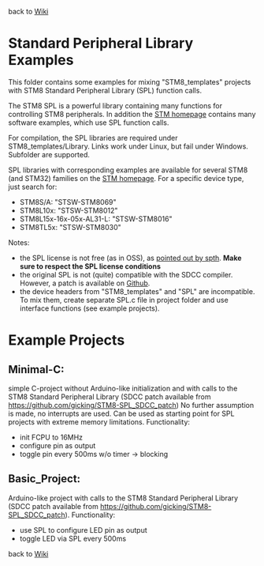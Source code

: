 back to [Wiki](https://github.com/gicking/STM8_templates/wiki)


Standard Peripheral Library Examples
=================

This folder contains some examples for mixing "STM8_templates"
projects with STM8 Standard Peripheral Library (SPL) function calls.

The STM8 SPL is a powerful library containing many functions for controlling
STM8 peripherals. In addition the [STM homepage](http://www.st.com) contains
many software examples, which use SPL function calls.

For compilation, the SPL libraries are required under STM8_templates/Library.
Links work under Linux, but fail under Windows. Subfolder are supported.

SPL libraries with corresponding examples are available for several STM8 
(and STM32) families on the [STM homepage](http://www.st.com). For a specific 
device type, just search for:
  - STM8S/A: "STSW-STM8069" 
  - STM8L10x: "STSW-STM8012"
  - STM8L15x-16x-05x-AL31-L: "STSW-STM8016" 
  - STM8TL5x: "STSW-STM8030" 

Notes:
  - the SPL license is not free (as in OSS), 
  as [pointed out by spth](https://github.com/gicking/STM8-SPL_SDCC_patch/issues/1). 
  **Make sure to respect the SPL license conditions** 
  - the original SPL is not (quite) compatible with the SDCC compiler. However, a 
  patch is available on [Github](https://github.com/gicking/STM8-SPL_SDCC_patch).
  - the device headers from "STM8_templates" and "SPL" are incompatible. To mix them, 
  create separate SPL.c file in project folder and use interface
  functions (see example projects).


Example Projects
=================

Minimal-C: 
----------
  simple C-project without Arduino-like initialization and 
  with calls to the STM8 Standard Peripheral Library
  (SDCC patch available from https://github.com/gicking/STM8-SPL_SDCC_patch)
  No further assumption is made, no interrupts are used.
  Can be used as starting point for SPL projects with extreme
  memory limitations.
  Functionality:
  - init FCPU to 16MHz
  - configure pin as output
  - toggle pin every 500ms w/o timer -> blocking


Basic_Project: 
----------
  Arduino-like project with calls to the STM8 Standard Peripheral Library
  (SDCC patch available from https://github.com/gicking/STM8-SPL_SDCC_patch). 
  Functionality:
  - use SPL to configure LED pin as output
  - toggle LED via SPL every 500ms


back to [Wiki](https://github.com/gicking/STM8_templates/wiki)

